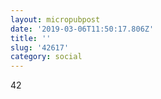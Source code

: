 ```yaml
---
layout: micropubpost
date: '2019-03-06T11:50:17.806Z'
title: ''
slug: '42617'
category: social
---
```

42
